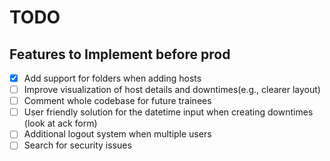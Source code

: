 # TODO

## Features to Implement before prod
- [x] Add support for folders when adding hosts
- [ ] Improve visualization of host details and downtimes(e.g., clearer layout)
- [ ] Comment whole codebase for future trainees
- [ ] User friendly solution for the datetime input when creating downtimes (look at ack form)
- [ ] Additional logout system when multiple users
- [ ] Search for security issues